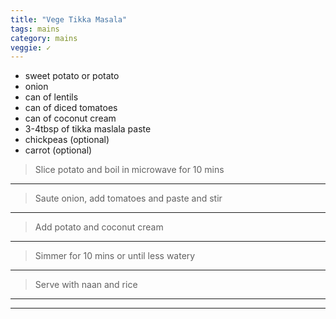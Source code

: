 ```yaml
---
title: "Vege Tikka Masala"
tags: mains
category: mains
veggie: ✓
---
```


* sweet potato or potato
* onion
* can of lentils
* can of diced tomatoes
* can of coconut cream
* 3-4tbsp of tikka maslala paste
* chickpeas (optional)
* carrot (optional)


> Slice potato and boil in microwave for 10 mins

---

> Saute onion, add tomatoes and paste and stir

---

> Add potato and coconut cream

---

> Simmer for 10 mins or until less watery

---

> Serve with naan and rice

---


---
